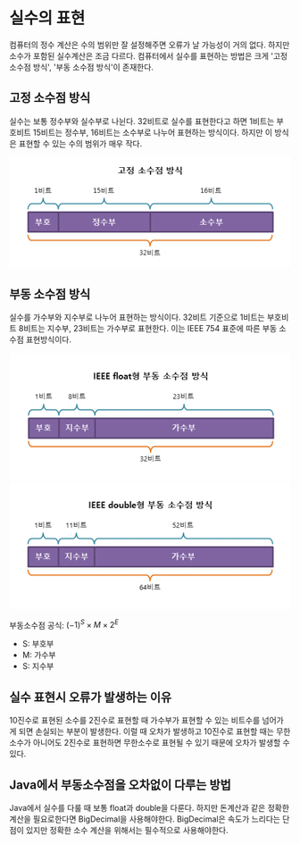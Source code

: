 # 실수의 표현
컴퓨터의 정수 계산은 수의 범위만 잘 설정해주면 오류가 날 가능성이 거의 없다. 하지만 소수가 포함된 실수계산은 조금 다르다. 컴퓨터에서 실수를 표현하는 방법은 크게 '고정 소수점 방식', '부동 소수점 방식'이 존재한다.

## 고정 소수점 방식
실수는 보통 정수부와 실수부로 나뉜다. 32비트로 실수를 표현한다고 하면 1비트는 부호비트 15비트는 정수부, 16비트는 소수부로 나누어 표현하는 방식이다. 하지만 이 방식은 표현할 수 있는 수의 범위가 매우 작다.

![고정소수점](./img/img_c_fixed_point.png)

## 부동 소수점 방식
실수를 가수부와 지수부로 나누어 표현하는 방식이다. 32비트 기준으로 1비트는 부호비트 8비트는 지수부, 23비트는 가수부로 표현한다. 이는 IEEE 754 표준에 따른 부동 소수점 표현방식이다.

![부동소수점32](./img/img_c_floating_point_32.png)
![부동소수점64](./img/img_c_floating_point_64.png)

부동소수점 공식: $(−1)^S\times M\times 2^E$
* S: 부호부
* M: 가수부
* S: 지수부

## 실수 표현시 오류가 발생하는 이유
10진수로 표현된 소수를 2진수로 표현할 때 가수부가 표현할 수 있는 비트수를 넘어가게 되면 손실되는 부분이 발생한다. 이럴 때 오차가 발생하고 10진수로 표현할 때는 무한소수가 아니어도 2진수로 표현하면 무한소수로 표현될 수 있기 때문에 오차가 발생할 수 있다.

## Java에서 부동소수점을 오차없이 다루는 방법
Java에서 실수를 다룰 때 보통 float과 double을 다룬다. 하지만 돈계산과 같은 정확한 계산을 필요로한다면 BigDecimal을 사용해야한다. BigDecimal은 속도가 느리다는 단점이 있지만 정확한 소수 계산을 위해서는 필수적으로 사용해야한다.